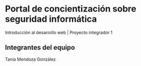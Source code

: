 # Portal de concientización sobre seguridad informática
Introducción al desarrollo web | Proyecto integrador 1

## Integrantes del equipo
Tania Mendoza González